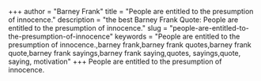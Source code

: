 +++
author = "Barney Frank"
title = "People are entitled to the presumption of innocence."
description = "the best Barney Frank Quote: People are entitled to the presumption of innocence."
slug = "people-are-entitled-to-the-presumption-of-innocence"
keywords = "People are entitled to the presumption of innocence.,barney frank,barney frank quotes,barney frank quote,barney frank sayings,barney frank saying,quotes, sayings,quote, saying, motivation"
+++
People are entitled to the presumption of innocence.
